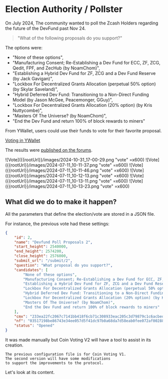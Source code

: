 # Election Authority / Pollster

On July 2024,
The community wanted to poll the Zcash Holders regarding
the future of the DevFund past Nov 24.

> "What of the following proposals do you support?"

The options were:
- "None of these options",
- "Manufacturing Consent; Re-Establishing a Dev Fund for ECC, ZF, ZCG, Qedit, FPF, and ZecHub (by NoamChom)",
- "Establishing a Hybrid Dev Fund for ZF, ZCG and a Dev Fund Reserve (by Jack Gavigan)",
- "Lockbox For Decentralized Grants Allocation (perpetual 50% option) (by Skylar Saveland)",
- "Hybrid Deferred Dev Fund: Transitioning to a Non-Direct Funding Model (by Jason McGee, Peacemonger, GGuy)",
- "Lockbox For Decentralized Grants Allocation (20% option) (by Kris Nuttycombe)",
- "Masters Of The Universe? (by NoamChom)",
- "End the Dev Fund and return 100% of block rewards to miners"

From YWallet, users could use their funds to vote for their favorite proposal.

[Voting in YWallet](https://youtu.be/c-aFzW6kWNk)

The results were 
[published on the forums](https://forum.zcashcommunity.com/t/coin-weighted-poll/47964/160).

![Vote]({{rootUrl}}/images/2024-10-31_17-00-29.png "vote" =x600)
![Vote]({{rootUrl}}/images/2024-07-11_10-11-37.png "vote" =x600)
![Vote]({{rootUrl}}/images/2024-07-11_10-11-46.png "vote" =x600)
![Vote]({{rootUrl}}/images/2024-07-11_10-12-13.png "vote" =x600)
![Vote]({{rootUrl}}/images/2024-07-11_10-13-11.png "vote" =x600)
![Vote]({{rootUrl}}/images/2024-07-11_10-13-23.png "vote" =x600)

## What did we do to make it happen?

All the parameters that define the election/vote are stored in a
JSON file.

For instance, the previous vote had these settings:

```json
{
    "id": 2,
    "name": "Devfund Poll Proposals 2",
    "start_height": 2540000,
    "end_height": 2574200,
    "close_height": 2576000,
    "submit_url": "/submit/2",
    "question": "What proposal do you support?",
    "candidates": [
        "None of these options",
        "Manufacturing Consent; Re-Establishing a Dev Fund for ECC, ZF, ZCG, Qedit, FPF, and ZecHub (by NoamChom)",
        "Establishing a Hybrid Dev Fund for ZF, ZCG and a Dev Fund Reserve (by Jack Gavigan)",
        "Lockbox For Decentralized Grants Allocation (perpetual 50% option) (by Skylar Saveland)",
        "Hybrid Deferred Dev Fund: Transitioning to a Non-Direct Funding Model (by Jason McGee, Peacemonger, GGuy)",
        "Lockbox For Decentralized Grants Allocation (20% option) (by Kris Nuttycombe)",
        "Masters Of The Universe? (by NoamChom)",
        "End the Dev Fund and return 100% of block rewards to miners"
    ],
    "cmx": "233ea22fc2067c7141bb418f6cb71c308933eac205c3d79879c1c6acbed0a357",
    "nf": "03517198be86743e34ee057d5f41dc97b0a68da7d58eab0fee072af00288d472",
    "status": "Opened"
}
```

It was made manually but Coin Voting V2 will have a tool to assist
in its creation.

```admonish warning
The previous configuration file is for Coin Voting V1.
The second version will have some modifications
to support the improvements to the protocol.
```

Let's look at its content.

